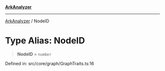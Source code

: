 [**ArkAnalyzer**](../README.md)

***

[ArkAnalyzer](../globals.md) / NodeID

# Type Alias: NodeID

> **NodeID** = `number`

Defined in: src/core/graph/GraphTraits.ts:16
